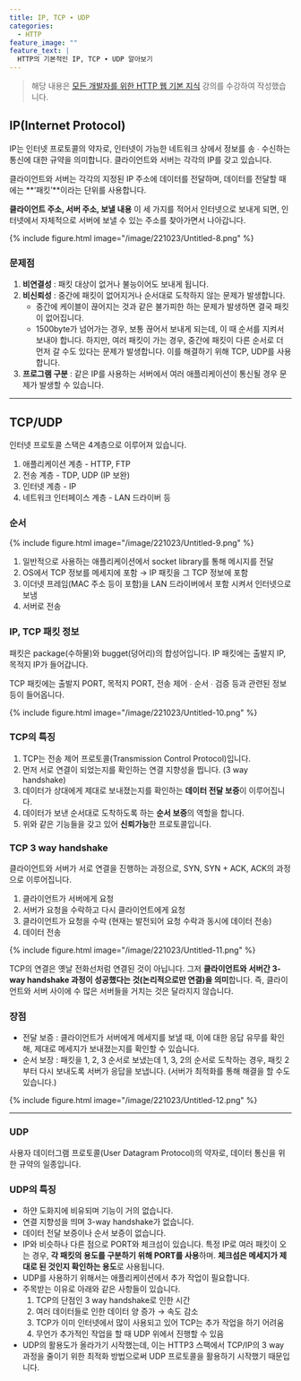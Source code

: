 ```yaml
---
title: IP, TCP ∙ UDP
categories:
  - HTTP
feature_image: ""
feature_text: |
  HTTP의 기본적인 IP, TCP ∙ UDP 알아보기
---
```


> 해당 내용은 [모든 개발자를 위한 HTTP 웹 기본 지식](https://www.inflearn.com/course/http-웹-네트워크/dashboard) 강의를 수강하여 작성했습니다.

## IP(Internet Protocol)

IP는 인터넷 프로토콜의 약자로, 인터넷이 가능한 네트워크 상에서 정보를 송 ∙ 수신하는 통신에 대한 규약을 의미합니다. 클라이언트와 서버는 각각의 IP를 갖고 있습니다.

클라이언트와 서버는 각각의 지정된 IP 주소에 데이터를 전달하며, 데이터를 전달할 때에는 **‘패킷’**이라는 단위를 사용합니다.

**클라이언트 주소, 서버 주소, 보낼 내용** 이 세 가지를 적어서 인터넷으로 보내게 되면, 인터넷에서 자체적으로 서버에 보낼 수 있는 주소를 찾아가면서 나아갑니다.

{% include figure.html
image="/image/221023/Untitled-8.png" %}

### 문제점

1. **비연결성** : 패킷 대상이 없거나 불능이어도 보내게 됩니다.
2. **비신뢰성** : 중간에 패킷이 없어지거나 순서대로 도착하지 않는 문제가 발생합니다.
   - 중간에 케이블이 끊어지는 것과 같은 불가피한 하는 문제가 발생하면 결국 패킷이 없어집니다.
   - 1500byte가 넘어가는 경우, 보통 끊어서 보내게 되는데, 이 때 순서를 지켜서 보내야 합니다. 하지만, 여러 패킷이 가는 경우, 중간에 패킷이 다른 순서로 더 먼저 갈 수도 있다는 문제가 발생합니다. 이를 해결하기 위해 TCP, UDP를 사용합니다.
3. **프로그램 구분** : 같은 IP를 사용하는 서버에서 여러 애플리케이션이 통신될 경우 문제가 발생할 수 있습니다.

---

## TCP/UDP

인터넷 프로토콜 스택은 4계층으로 이루어져 있습니다.

1. 애플리케이션 계층 - HTTP, FTP
2. 전송 계층 - TDP, UDP (IP 보완)
3. 인터넷 계층 - IP
4. 네트워크 인터페이스 계층 - LAN 드라이버 등

### 순서

{% include figure.html
image="/image/221023/Untitled-9.png" %}

1. 일반적으로 사용하는 애플리케이션에서 socket library를 통해 메시지를 전달
2. OS에서 TCP 정보를 메세지에 포함 → IP 패킷을 그 TCP 정보에 포함
3. 이더넷 프레임(MAC 주소 등이 포함)을 LAN 드라이버에서 포함 시켜서 인터넷으로 보냄
4. 서버로 전송

### IP, TCP 패킷 정보

패킷은 package(수하물)와 bugget(덩어리)의 합성어입니다. IP 패킷에는 출발지 IP, 목적지 IP가 들어갑니다.

TCP 패킷에는 출발지 PORT, 목적지 PORT, 전송 제어 ∙ 순서 ∙ 검증 등과 관련된 정보 등이 들어옵니다.

{% include figure.html
image="/image/221023/Untitled-10.png" %}

### TCP의 특징

1. TCP는 전송 제어 프로토콜(Transmission Control Protocol)입니다.
2. 먼저 서로 연결이 되었는지를 확인하는 연결 지향성을 띕니다. (3 way handshake)
3. 데이터가 상대에게 제대로 보내졌는지를 확인하는 **데이터 전달 보증**이 이루어집니다.
4. 데이터가 보낸 순서대로 도착하도록 하는 **순서 보증**의 역할을 합니다.
5. 위와 같은 기능들을 갖고 있어 **신뢰가능**한 프로토콜입니다.

### TCP 3 way handshake

클라이언트와 서버가 서로 연결을 진행하는 과정으로, SYN, SYN + ACK, ACK의 과정으로 이루어집니다.

1. 클라이언트가 서버에게 요청
2. 서버가 요청을 수락하고 다시 클라이언트에게 요청
3. 클라이언트가 요청을 수락 (현재는 발전되어 요청 수락과 동시에 데이터 전송)
4. 데이터 전송

{% include figure.html
image="/image/221023/Untitled-11.png" %}

TCP의 연결은 옛날 전화선처럼 연결된 것이 아닙니다. 그저 **클라이언트와 서버간 3-way handshake 과정이 성공했다는 것(논리적으로만 연결)을 의미**합니다. 즉, 클라이언트와 서버 사이에 수 많은 서버들을 거치는 것은 달라지지 않습니다.

### 장점

- 전달 보증 : 클라이언트가 서버에게 메세지를 보낼 때, 이에 대한 응답 유무를 확인해, 제대로 메세지가 보내졌는지를 확인할 수 있습니다.
- 순서 보장 : 패킷을 1, 2, 3 순서로 보냈는데 1, 3, 2의 순서로 도착하는 경우, 패킷 2부터 다시 보내도록 서버가 응답을 보냅니다. (서버가 최적화를 통해 해결을 할 수도 있습니다.)

{% include figure.html
image="/image/221023/Untitled-12.png" %}

---

### UDP

사용자 데이터그램 프로토콜(User Datagram Protocol)의 약자로, 데이터 통신을 위한 규약의 일종입니다.

### UDP의 특징

- 하얀 도화지에 비유되며 기능이 거의 없습니다.
- 연결 지향성을 띄며 3-way handshake가 없습니다.
- 데이터 전달 보증이나 순서 보증이 없습니다.
- IP와 비슷하나 다른 점으로 PORT와 체크섬이 있습니다. 특정 IP로 여러 패킷이 오는 경우, **각 패킷의 용도를 구분하기 위해 PORT를 사용**하며. **체크섬은 메세지가 제대로 된 것인지 확인하는 용도**로 사용됩니다.
- UDP를 사용하기 위해서는 애플리케이션에서 추가 작업이 필요합니다.
- 주목받는 이유로 아래와 같은 사항들이 있습니다.
  1. TCP의 단점인 3 way handshake로 인한 시간
  2. 여러 데이터들로 인한 데이터 양 증가 → 속도 감소
  3. TCP가 이미 인터넷에서 많이 사용되고 있어 TCP는 추가 작업을 하기 어려움
  4. 무언가 추가적인 작업을 할 때 UDP 위에서 진행할 수 있음
- UDP의 활용도가 올라가기 시작했는데, 이는 HTTP3 스팩에서 TCP/IP의 3 way 과정을 줄이기 위한 최적화 방법으로써 UDP 프로토콜을 활용하기 시작했기 때문입니다.
